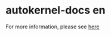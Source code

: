 # autokernel-docs en
For more information, please see [here](https://autokernel-docs-en.readthedocs.io/en/latest/)
